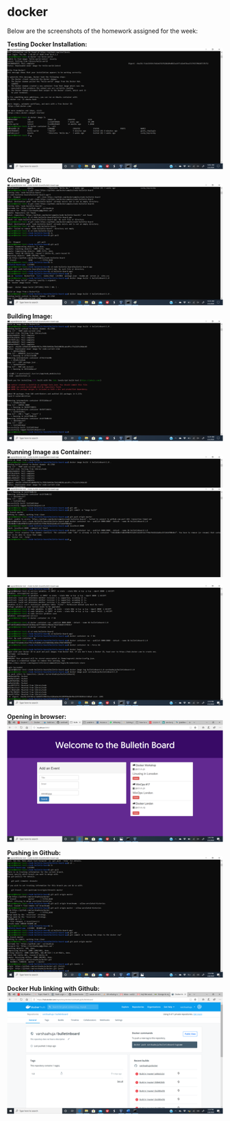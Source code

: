 # docker

Below are the screenshots of the homework assigned for the week:

**Testing Docker Installation:**
![](https://github.com/varshaahuja/docker/blob/master/docker/docker_1.png)

**Cloning Git:**
![](https://github.com/varshaahuja/docker/blob/master/docker/docker_2.png)

**Building Image:**
![](https://github.com/varshaahuja/docker/blob/master/docker/docker_3.png)

**Running Image as Container:**
![](https://github.com/varshaahuja/docker/blob/master/docker/docker_4.png)

![](https://github.com/varshaahuja/docker/blob/master/docker/docker_7.png)

**Opening in browser:**
![](https://github.com/varshaahuja/docker/blob/master/docker/docker_5.png)

**Pushing in Github:**
![](https://github.com/varshaahuja/docker/blob/master/docker/docker_6.png)

**Docker Hub linking with Github:**
![](https://github.com/varshaahuja/docker/blob/master/docker/docker_8.png)

